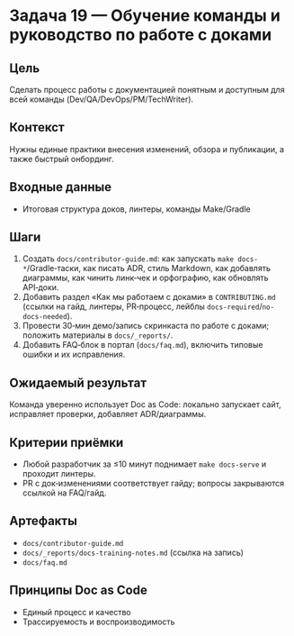 # Задача 19 — Обучение команды и руководство по работе с доками

## Цель
Сделать процесс работы с документацией понятным и доступным для всей команды (Dev/QA/DevOps/PM/TechWriter).

## Контекст
Нужны единые практики внесения изменений, обзора и публикации, а также быстрый онбординг.

## Входные данные
- Итоговая структура доков, линтеры, команды Make/Gradle

## Шаги
1. Создать `docs/contributor-guide.md`: как запускать `make docs-*`/Gradle‑таски, как писать ADR, стиль Markdown, как добавлять диаграммы, как чинить линк‑чек и орфографию, как обновлять API‑доки.
2. Добавить раздел «Как мы работаем с доками» в `CONTRIBUTING.md` (ссылки на гайд, линтеры, PR‑процесс, лейблы `docs-required`/`no-docs-needed`).
3. Провести 30‑мин демо/запись скринкаста по работе с доками; положить материалы в `docs/_reports/`.
4. Добавить FAQ‑блок в портал (`docs/faq.md`), включить типовые ошибки и их исправления.

## Ожидаемый результат
Команда уверенно использует Doc as Code: локально запускает сайт, исправляет проверки, добавляет ADR/диаграммы.

## Критерии приёмки
- Любой разработчик за ≤10 минут поднимает `make docs-serve` и проходит линтеры.
- PR с док‑изменениями соответствует гайду; вопросы закрываются ссылкой на FAQ/гайд.

## Артефакты
- `docs/contributor-guide.md`
- `docs/_reports/docs-training-notes.md` (ссылка на запись)
- `docs/faq.md`

## Принципы Doc as Code
- Единый процесс и качество
- Трассируемость и воспроизводимость
